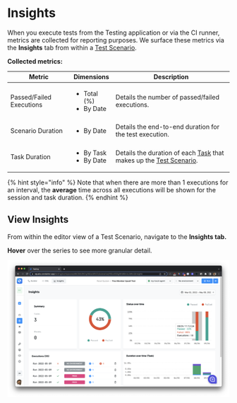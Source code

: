 # Insights

When you execute tests from the Testing application or via the CI runner, metrics are collected for reporting purposes. We surface these metrics via the **Insights** tab from within a [Test Scenario](building-tests/test-scenarios.md).

**Collected metrics:**

| Metric                   | Dimensions                                  | Description                                                                                                                     |
| ------------------------ | ------------------------------------------- | ------------------------------------------------------------------------------------------------------------------------------- |
| Passed/Failed Executions | <ul><li>Total (%)</li><li>By Date</li></ul> | Details the number of passed/failed executions.                                                                                 |
| Scenario Duration        | <ul><li>By Date</li></ul>                   | Details the end-to-end duration for the test execution.                                                                         |
| Task Duration            | <ul><li>By Task</li><li>By Date</li></ul>   | Details the duration of each [Task](building-tests/tasks/) that makes up the [Test Scenario](building-tests/test-scenarios.md). |

{% hint style="info" %}
Note that when there are more than 1 executions for an interval, the **average** time across all executions will be shown for the session and task duration.
{% endhint %}

## View Insights

From within the editor view of a Test Scenario, navigate to the **Insights tab.**

**Hover** over the series to see more granular detail. &#x20;

![](<../.gitbook/assets/image (75).png>)
